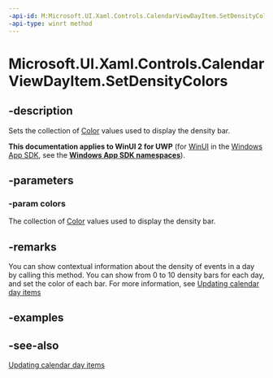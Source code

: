 ```yaml
---
-api-id: M:Microsoft.UI.Xaml.Controls.CalendarViewDayItem.SetDensityColors(Windows.Foundation.Collections.IIterable{Windows.UI.Color})
-api-type: winrt method
---
```


<!-- Method syntax
public void SetDensityColors(Windows.Foundation.Collections.IIterable<Windows.UI.Color> colors)
-->

# Microsoft.UI.Xaml.Controls.CalendarViewDayItem.SetDensityColors

## -description
Sets the collection of [Color](/uwp/api/windows.ui.color) values used to display the density bar.

**This documentation applies to WinUI 2 for UWP** (for [WinUI](/windows/apps/winui/winui3/) in the [Windows App SDK](/windows/apps/windows-app-sdk/), see the **[Windows App SDK namespaces](/windows/windows-app-sdk/api/winrt/)**).

## -parameters
### -param colors
The collection of [Color](/uwp/api/windows.ui.color) values used to display the density bar.

## -remarks

You can show contextual information about the density of events in a day by calling this method. You can show from 0 to 10 density bars for each day, and set the color of each bar. For more information, see [Updating calendar day items](/uwp/api/windows.ui.xaml.controls.calendarview#updating-calendar-day-items)

## -examples

## -see-also

[Updating calendar day items](/uwp/api/windows.ui.xaml.controls.calendarview#updating-calendar-day-items)
